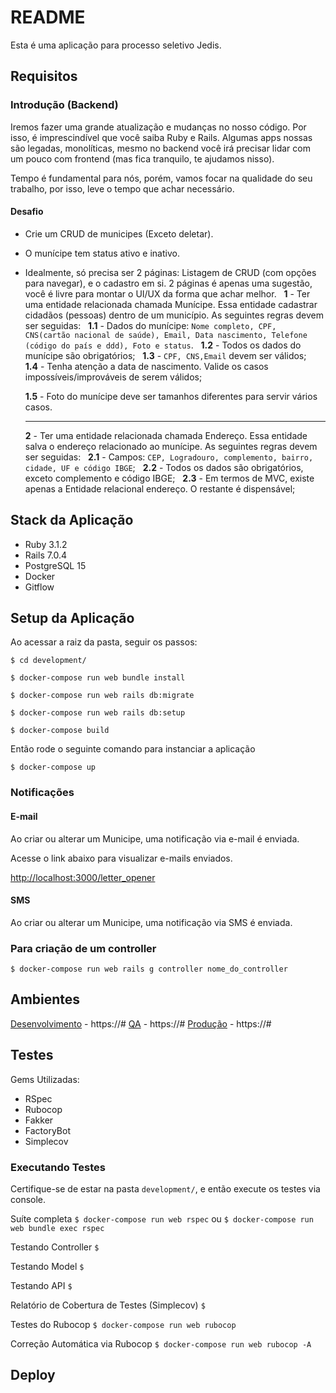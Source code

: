 # README

Esta é uma aplicação para processo seletivo Jedis.

## Requisitos

### Introdução (Backend)

Iremos fazer uma grande atualização e mudanças no nosso código. Por isso, é imprescindível que você saiba Ruby e Rails. Algumas apps nossas são legadas, monolíticas, mesmo no backend você irá precisar lidar com um pouco com frontend (mas fica tranquilo, te ajudamos nisso).

Tempo é fundamental para nós, porém, vamos focar na qualidade do seu trabalho, por isso, leve o tempo que achar necessário.

#### Desafio

- Crie um CRUD de municipes (Exceto deletar).
- O munícipe tem status ativo e inativo.
- Idealmente, só precisa ser 2 páginas: Listagem de CRUD (com opções para navegar), e o cadastro em si. 2 páginas é apenas uma sugestão, você é livre para montar o UI/UX da forma que achar melhor.
  &nbsp;
  **1** - Ter uma entidade relacionada chamada Munícipe. Essa entidade cadastrar cidadãos (pessoas) dentro de um município. As seguintes regras devem ser seguidas:
  &nbsp;
  **1.1** - Dados do munícipe: `Nome completo, CPF, CNS(cartão nacional de saúde), Email, Data nascimento, Telefone (código do país e ddd), Foto e status`.
  &nbsp;
  **1.2** - Todos os dados do munícipe são obrigatórios;
  &nbsp;
  **1.3** - `CPF, CNS,Email` devem ser válidos;
  &nbsp;
  **1.4** - Tenha atenção a data de nascimento. Valide os casos impossíveis/improváveis de serem válidos;

  **1.5** - Foto do munícipe deve ser tamanhos diferentes para servir vários casos.

  ---

  **2** - Ter uma entidade relacionada chamada Endereço. Essa entidade salva o endereço relacionado ao munícipe. As seguintes regras devem ser seguidas:
  &nbsp;
  **2.1** - Campos: `CEP, Logradouro, complemento, bairro, cidade, UF e código IBGE`;
  &nbsp;
  **2.2** - Todos os dados são obrigatórios, exceto complemento e código IBGE;
  &nbsp;
  **2.3** - Em termos de MVC, existe apenas a Entidade relacional endereço. O restante é dispensável;

## Stack da Aplicação

- Ruby 3.1.2
- Rails 7.0.4
- PostgreSQL 15
- Docker
- Gitflow

## Setup da Aplicação

Ao acessar a raiz da pasta, seguir os passos:

`$ cd development/`

`$ docker-compose run web bundle install`

`$ docker-compose run web rails db:migrate`

`$ docker-compose run web rails db:setup`

`$ docker-compose build`

Então rode o seguinte comando para instanciar a aplicação

`$ docker-compose up`

### Notificações

#### E-mail

Ao criar ou alterar um Municipe, uma notificação via e-mail é enviada.

Acesse o link abaixo para visualizar e-mails enviados.

[http://localhost:3000/letter_opener](http://localhost:3000/letter_opener)

#### SMS

Ao criar ou alterar um Municipe, uma notificação via SMS é enviada.

### Para criação de um controller

`$ docker-compose run web rails g controller nome_do_controller`

## Ambientes

[Desenvolvimento](https://#) - https://#
[QA](https://#) - https://#
[Produção](https://#) - https://#

## Testes

Gems Utilizadas:

- RSpec
- Rubocop
- Fakker
- FactoryBot
- Simplecov

### Executando Testes

Certifique-se de estar na pasta `development/`, e então execute os testes via console.

Suíte completa
`$ docker-compose run web rspec`
ou
`$ docker-compose run web bundle exec rspec`

Testando Controller
`$`

Testando Model
`$`

Testando API
`$`

Relatório de Cobertura de Testes (Simplecov)
`$`

Testes do Rubocop
`$ docker-compose run web rubocop`

Correção Automática via Rubocop
`$ docker-compose run web rubocop -A`

## Deploy
